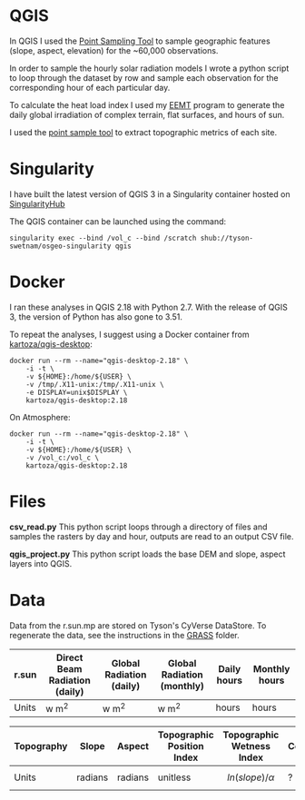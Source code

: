 # QGIS

In QGIS I used the [Point Sampling Tool](https://plugins.qgis.org/plugins/pointsamplingtool/) to sample geographic features (slope, aspect, elevation) for the ~60,000 observations. 

In order to sample the hourly solar radiation models I wrote a python script to loop through the dataset by row and sample each observation for the corresponding hour of each particular day.

To calculate the heat load index I used my [EEMT](https://github.com/cyverse-gis/eemt) program to generate the daily global irradiation of complex terrain, flat surfaces, and hours of sun.

I used the [point sample tool](https://pvanb.wordpress.com/2010/02/15/sampling-raster-values-at-point-locations-in-qgis/) to extract topographic metrics of each site.

# Singularity

I have built the latest version of QGIS 3 in a Singularity container hosted on [SingularityHub](https://www.singularity-hub.org/collections/567)

The QGIS container can be launched using the command:

```
singularity exec --bind /vol_c --bind /scratch shub://tyson-swetnam/osgeo-singularity qgis
```

# Docker

I ran these analyses in QGIS 2.18 with Python 2.7. With the release of QGIS 3, the version of Python has also gone to 3.51.

To repeat the analyses, I suggest using a Docker container from [kartoza/qgis-desktop](https://hub.docker.com/r/kartoza/qgis-desktop/):

```
docker run --rm --name="qgis-desktop-2.18" \
	-i -t \
	-v ${HOME}:/home/${USER} \
	-v /tmp/.X11-unix:/tmp/.X11-unix \
	-e DISPLAY=unix$DISPLAY \
	kartoza/qgis-desktop:2.18 
```

On Atmosphere:

```
docker run --rm --name="qgis-desktop-2.18" \
	-i -t \
	-v ${HOME}:/home/${USER} \
	-v /vol_c:/vol_c \
	kartoza/qgis-desktop:2.18 
```

# Files

**csv_read.py** This python script loops through a directory of files and samples the rasters by day and hour, outputs are read to an output CSV file.

**qgis_project.py** This python script loads the base DEM and slope, aspect layers into QGIS. 

# Data

Data from the r.sun.mp are stored on Tyson's CyVerse DataStore. To regenerate the data, see the instructions in the [GRASS](../grass) folder. 

|r.sun|Direct Beam Radiation (daily)|Global Radiation (daily)|Global Radiation (monthly)|Daily hours| Monthly hours|
|-----|-----------------------------|------------------------|--------------------------|-----------|--------------|
|Units| w m<sup>2<sup> | w m<sup>2<sup> | w m<sup>2<sup> | hours | hours |


|Topography|Slope|Aspect|Topographic Position Index|Topographic Wetness Index|Complexity|
|----------|-----|------|--------------------------|-------------------------|----------|
|Units|radians|radians|unitless|$$ln(slope)/\alpha$$|?|
